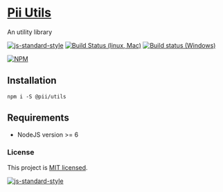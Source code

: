 # [Pii Utils](https://github.com/adrielcodeco/pii-utils)

An utility library

[![js-standard-style](https://img.shields.io/badge/code%20style-standard-brightgreen.svg)](http://standardjs.com)
[![Build Status (linux, Mac)](https://travis-ci.org/adrielcodeco/pii-utils.svg?branch=master)](https://travis-ci.org/adrielcodeco/pii-utils)
[![Build status (Windows)](https://ci.appveyor.com/api/projects/status/l45u9kkkoxam82xi/branch/master?svg=true)](https://ci.appveyor.com/project/adrielcodeco/pii-utils/branch/master)

[![NPM](https://nodei.co/npm/@pii/utils.png)](https://npmjs.org/package/@pii/utils)


## Installation

```
npm i -S @pii/utils
```

## Requirements

* NodeJS version >= 6

### License

This project is [MIT licensed](./LICENSE).

[![js-standard-style](https://cdn.rawgit.com/standard/standard/master/badge.svg)](http://standardjs.com)